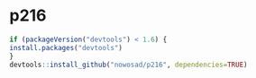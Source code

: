 <!-- README.md is generated from README.Rmd. Please edit that file -->
p216
====

``` r
if (packageVersion("devtools") < 1.6) {
install.packages("devtools")
}
devtools::install_github("nowosad/p216", dependencies=TRUE)
```
